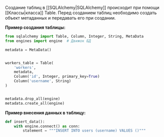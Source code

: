 Создание таблиц в [[SQLAlchemy|SQLAlchemy]] происходит при помощи [[Классы|класса]] Table. Перед созданием таблиц необходимо создать объект метаданных и передавать его при создании.

**Пример создания таблицы:**

```Python
from sqlalchemy import Table, Column, Integer, String, MetaData
from engines import engine  # Движок БД

metadata = MetaData()


workers_table = Table(
	'workers',
	metadata,
	Column('id', Integer, primary_key=True)
	Column('username', String)
)


metadata.drop_all(engine)
metadata.create_all(engine)
```

**Пример внесения данных в таблицу:**

```Python
def insert_data():
	with engine.connect() as conn:
		statement = """INSERT INTO users (username) VALUES ()"""
```